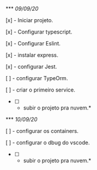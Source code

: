 *** *09/09/20*

[x] - Iniciar projeto.

[x] - Configurar typescript.

[x] - Configurar Eslint.

[x] - instalar express.

[x] - configurar Jest.

[ ] - configurar TypeOrm.

[ ] - criar o primeiro service.

*[ ] - subir o projeto pra nuvem.*


*** *10/09/20*

[ ] - configurar os containers.

[ ] - configurar o dbug do vscode.

*[ ] - subir o projeto pra nuvem.*
